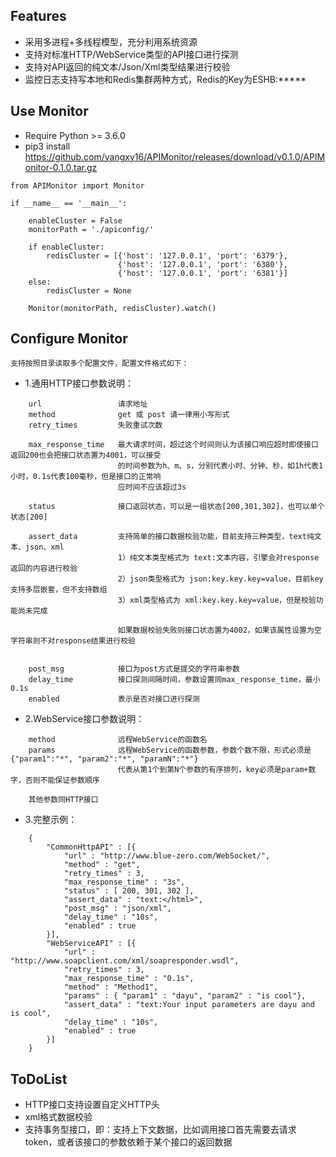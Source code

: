 ## Features

* 采用多进程+多线程模型，充分利用系统资源
* 支持对标准HTTP/WebService类型的API接口进行探测
* 支持对API返回的纯文本/Json/Xml类型结果进行校验
* 监控日志支持写本地和Redis集群两种方式，Redis的Key为ESHB:*****

## Use Monitor
* Require Python >= 3.6.0
* pip3 install https://github.com/yangxy16/APIMonitor/releases/download/v0.1.0/APIMonitor-0.1.0.tar.gz

```
from APIMonitor import Monitor

if __name__ == '__main__':

    enableCluster = False
    monitorPath = './apiconfig/'

    if enableCluster:
        redisCluster = [{'host': '127.0.0.1', 'port': '6379'},
                        {'host': '127.0.0.1', 'port': '6380'},
                        {'host': '127.0.0.1', 'port': '6381'}]
    else:
        redisCluster = None

    Monitor(monitorPath, redisCluster).watch()
```

## Configure Monitor
```
支持按照目录读取多个配置文件，配置文件格式如下：
```
  
* 1.通用HTTP接口参数说明：
```
    url                 请求地址
    method              get 或 post 请一律用小写形式
    retry_times         失败重试次数
  
    max_response_time   最大请求时间，超过这个时间则认为该接口响应超时即使接口返回200也会把接口状态置为4001，可以接受
                        的时间参数为h、m、s，分别代表小时、分钟、秒，如1h代表1小时，0.1s代表100毫秒，但是接口的正常响
                        应时间不应该超过3s
  
    status              接口返回状态，可以是一组状态[200,301,302]，也可以单个状态[200]
  
    assert_data         支持简单的接口数据校验功能，目前支持三种类型，text纯文本、json、xml
                        1）纯文本类型格式为 text:文本内容，引擎会对response返回的内容进行校验
                        2）json类型格式为 json:key.key.key=value，目前key支持多层嵌套，但不支持数组
                        3）xml类型格式为 xml:key.key.key=value，但是校验功能尚未完成
  
                        如果数据校验失败则接口状态置为4002，如果该属性设置为空字符串则不对response结果进行校验


    post_msg            接口为post方式是提交的字符串参数
    delay_time          接口探测间隔时间，参数设置同max_response_time，最小0.1s
    enabled             表示是否对接口进行探测
```
  
* 2.WebService接口参数说明：
```
    method              远程WebService的函数名
    params              远程WebService的函数参数，参数个数不限，形式必须是{"param1":"*", "param2":"*", "paramN":"*"}
                        代表从第1个到第N个参数的有序排列，key必须是param+数字，否则不能保证参数顺序
  
    其他参数同HTTP接口
```
  
* 3.完整示例：
```
    {
        "CommonHttpAPI" : [{
            "url" : "http://www.blue-zero.com/WebSocket/",
            "method" : "get",
            "retry_times" : 3,
            "max_response_time" : "3s",
            "status" : [ 200, 301, 302 ],
            "assert_data" : "text:</html>",
            "post_msg" : "json/xml",
            "delay_time" : "10s",
            "enabled" : true
        }],
        "WebServiceAPI" : [{
            "url" : "http://www.soapclient.com/xml/soapresponder.wsdl",
            "retry_times" : 3,
            "max_response_time" : "0.1s",
            "method" : "Method1",
            "params" : { "param1" : "dayu", "param2" : "is cool"},
            "assert_data" : "text:Your input parameters are dayu and is cool",
            "delay_time" : "10s",
            "enabled" : true
        }]
    }
```

## ToDoList
* HTTP接口支持设置自定义HTTP头
* xml格式数据校验
* 支持事务型接口，即：支持上下文数据，比如调用接口首先需要去请求token，或者该接口的参数依赖于某个接口的返回数据